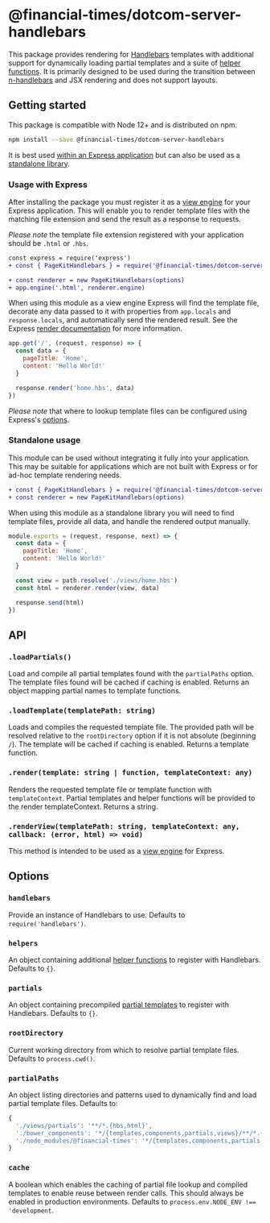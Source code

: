 # @financial-times/dotcom-server-handlebars

This package provides rendering for [Handlebars] templates with additional support for dynamically loading partial templates and a suite of [helper functions]. It is primarily designed to be used during the transition between [n-handlebars] and JSX rendering and does not support layouts.

[Handlebars]: https://handlebarsjs.com/
[n-handlebars]: https://github.com/Financial-Times/n-handlebars
[helper functions]: src/helpers/README.md


## Getting started

This package is compatible with Node 12+ and is distributed on npm.

```sh
npm install --save @financial-times/dotcom-server-handlebars
```

It is best used [within an Express application](#usage-with-express) but can also be used as a [standalone library](#standalone-usage).


### Usage with Express

After installing the package you must register it as a [view engine] for your Express application. This will enable you to render template files with the matching file extension and send the result as a response to requests.

_Please note_ the template file extension registered with your application should be `.html` or `.hbs`.

```diff
const express = require('express')
+ const { PageKitHandlebars } = require('@financial-times/dotcom-server-handlebars')

+ const renderer = new PageKitHandlebars(options)
+ app.engine('.html', renderer.engine)
```

When using this module as a view engine Express will find the template file, decorate any data passed to it with properties from `app.locals` and `response.locals`, and automatically send the rendered result. See the Express [render documentation] for more information.

```js
app.get('/', (request, response) => {
  const data = {
    pageTitle: 'Home',
    content: 'Hello World!'
  }

  response.render('home.hbs', data)
})
```

_Please note_ that where to lookup template files can be configured using Express's [options](#options).

[view engine]: https://expressjs.com/en/guide/using-template-engines.html
[render documentation]: https://expressjs.com/en/4x/api.html#res.render
[settings]: https://expressjs.com/en/api.html#app.settings.table


### Standalone usage

This module can be used without integrating it fully into your application. This may be suitable for applications which are not built with Express or for ad-hoc template rendering needs.

```diff
+ const { PageKitHandlebars } = require('@financial-times/dotcom-server-handlebars')
+ const renderer = new PageKitHandlebars(options)
```

When using this module as a standalone library you will need to find template files, provide all data, and handle the rendered output manually.

```js
module.exports = (request, response, next) => {
  const data = {
    pageTitle: 'Home',
    content: 'Hello World!'
  }

  const view = path.resolve('./views/home.hbs')
  const html = renderer.render(view, data)

  response.send(html)
})
```


## API

### `.loadPartials()`

Load and compile all partial templates found with the `partialPaths` option. The template files found will be cached if caching is enabled. Returns an object mapping partial names to template functions.

### `.loadTemplate(templatePath: string)`

Loads and compiles the requested template file. The provided path will be resolved relative to the `rootDirectory` option if it is not absolute (beginning `/`). The template will be cached if caching is enabled. Returns a template function.

### `.render(template: string | function, templateContext: any)`

Renders the requested template file or template function with `templateContext`. Partial templates and helper functions will be provided to the render templateContext. Returns a string.

### `.renderView(templatePath: string, templateContext: any, callback: (error, html) => void)`

This method is intended to be used as a [view engine] for Express.


## Options

### `handlebars`

Provide an instance of Handlebars to use. Defaults to `require('handlebars')`.

### `helpers`

An object containing additional [helper functions] to register with Handlebars. Defaults to `{}`.

### `partials`

An object containing precompiled [partial templates] to register with Handlebars. Defaults to `{}`.

### `rootDirectory`

Current working directory from which to resolve partial template files. Defaults to `process.cwd()`.

### `partialPaths`

An object listing directories and patterns used to dynamically find and load partial template files. Defaults to:

```js
{
  './views/partials': '**/*.{hbs,html}',
  './bower_components': '*/{templates,components,partials,views}/**/*.{hbs,html}',
  './node_modules/@financial-times': '*/{templates,components,partials,views}/**/*.{hbs,html}'
}
```

### `cache`

A boolean which enables the caching of partial file lookup and compiled templates to enable reuse between render calls. This should always be enabled in production environments. Defaults to `process.env.NODE_ENV !== 'development`.

[helper functions]: http://handlebarsjs.com/builtin_helpers.html
[partial templates]: https://handlebarsjs.com/guide/partials.html
[n-express]: https://github.com/Financial-Times/n-express
